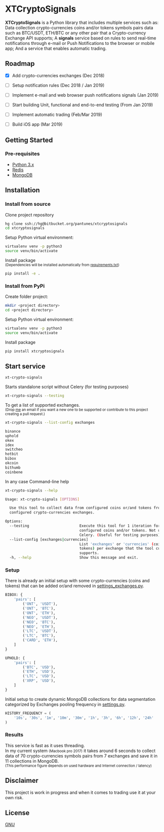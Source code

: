 # XTCryptoSignals

**XTCryptoSignals** is a Python library that includes multiple services such as:
Data collection crypto-currencies coins and/or tokens symbols pairs data such 
as BTC/USDT, ETH/BTC or any other pair that a Crypto-currency Exchange API 
supports;
A **signals** service based on rules to send real-time notifications 
through e-mail or Push Notifications to the browser or mobile app;
And a service that enables automatic trading.


## Roadmap

* [x] Add crypto-currencies exchanges (Dec 2018)
* [ ] Setup notification rules (Dec 2018 / Jan 2019)
* [ ] Implement e-mail and web browser push notifications signals (Jan 2019)
* [ ] Start building Unit, functional and end-to-end testing (From Jan 2019)
* [ ] Implement automatic trading (Feb/Mar 2019)
* [ ] Build iOS app (Mar 2019)


## Getting Started

### Pre-requisites

* [Python 3.x](https://www.python.org/download/releases/3.0)
* [Redis](https://redis.io/download)
* [MongoDB](https://www.mongodb.com)


## Installation

### Install from source
Clone project repository
```bash
hg clone ssh://hg@bitbucket.org/pantunes/xtcryptosignals
cd xtcryptosignals
```

Setup Python virtual environment:
```bash
virtualenv venv -p python3
source venv/bin/activate
```

Install package\
<small>(Dependencies will be installed automatically from 
[requirements.txt](requirements.txt))</small>
```bash
pip install -e .
```

### Install from PyPi
Create folder project:
```bash
mkdir <project directory>
cd <project directory>
```

Setup Python virtual environment:
```bash
virtualenv venv -p python3
source venv/bin/activate
```

Install package
```bash
pip install xtcryptosignals
```


## Start service

```bash
xt-crypto-signals
```

Starts standalone script without Celery (for testing purposes)
```bash
xt-crypto-signals --testing
```

To get a list of supported exchanges.\
<small>(Drop [me](pjmlantunes@gmail.com) an email 
if you want a new one to be supported or contribute to this project creating a 
pull request.)</small>
```bash
xt-crypto-signals --list-config exchanges

binance
uphold
okex
idex
switcheo
hotbit
bibox
okcoin
bithumb
coinbene
```

In any case Command-line help
```bash
xt-crypto-signals --help

Usage: xt-crypto-signals [OPTIONS]

  Use this tool to collect data from configured coins or/and tokens from
  configured crypto-currencies exchanges.

Options:
  --testing                       Execute this tool for 1 iteration for all
                                  configured coins and/or tokens. Not using
                                  Celery. (Useful for testing purposes)
  --list-config [exchanges|currencies]
                                  List 'exchanges' or 'currencies' (coins or
                                  tokens) per exchange that the tool currently
                                  supports.
  -h, --help                      Show this message and exit.
```

### Setup

There is already an initial setup with some crypto-currencies 
(coins and tokens) that can be added or/and removed in 
[settings_exchanges.py](xtcryptosignals/settings_exchanges.py).

```python
BIBOX: {
    'pairs': [
        ('ONT', 'USDT'),
        ('ONT', 'BTC'),
        ('ONT', 'ETH'),
        ('NEO', 'USDT'),
        ('NEO', 'BTC'),
        ('NEO', 'ETH'),
        ('LTC', 'USDT'),
        ('LTC', 'BTC'),
        ('CARD', 'ETH'),
    ]
}

UPHOLD: {
    'pairs': [
        ('BTC', 'USD'),
        ('ETH', 'USD'),
        ('LTC', 'USD'),
        ('XRP', 'USD'),
    ]
}
```

Initial setup to create dynamic MongoDB collections for data segmentation 
categorized by Exchanges pooling frequency in 
[settings.py](xtcryptosignals/settings.py).
```python
HISTORY_FREQUENCY = (
    '10s', '30s', '1m', '10m', '30m', '1h', '3h', '6h', '12h', '24h'
)
```

### Results
This service is fast as it uses threading.\
In my current system <small>(Macbook pro 2017)</small> it takes around 6 seconds 
to collect data of 70 crypto-currencies symbols pairs from 7 exchanges and save 
it in 11 collections in MongoDB.\
<small>(This performance figure depends on used hardware and Internet 
connection / latency)</small>

## Disclaimer
This project is work in progress and when it comes to trading use it at your 
own risk.


## License

[GNU](https://www.gnu.org/licenses/gpl-3.0.en.html)
